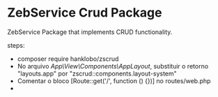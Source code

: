 # ZebService Crud Package

ZebService Package that implements CRUD functionality.

steps:
* composer require hanklobo/zscrud
* No arquivo *App\View\Components\AppLayout*, substituir o retorno "layouts.app" por "zscrud::components.layout-system"
* Comentar o bloco [Route::get('/', function () {})] no routes/web.php
* 
